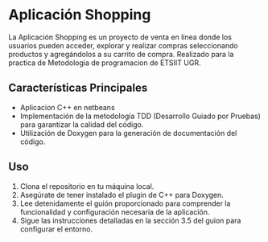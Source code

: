 


# Aplicación Shopping

La Aplicación Shopping es un proyecto de venta en línea donde los usuarios pueden acceder, explorar y realizar compras seleccionando productos y agregándolos a su carrito de compra. Realizado para la practica de Metodologia de programacion de ETSIIT UGR.

## Características Principales

- Aplicacion C++ en netbeans
- Implementación de la metodología TDD (Desarrollo Guiado por Pruebas) para garantizar la calidad del código.
- Utilización de Doxygen para la generación de documentación del código.

## Uso

1. Clona el repositorio en tu máquina local.
2. Asegúrate de tener instalado el plugin de C++ para Doxygen.
3. Lee detenidamente el guión proporcionado para comprender la funcionalidad y configuración necesaria de la aplicación.
4. Sigue las instrucciones detalladas en la sección 3.5 del guion para configurar el entorno.


